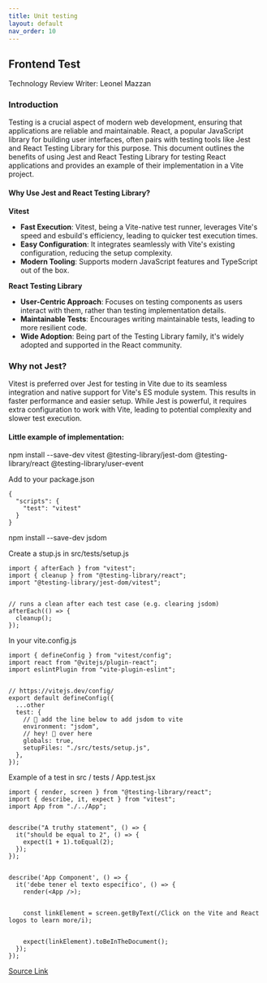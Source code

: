 ```yaml
---
title: Unit testing
layout: default
nav_order: 10
---
```


## Frontend Test

Technology Review
Writer: Leonel Mazzan

### Introduction

Testing is a crucial aspect of modern web development, ensuring that applications are reliable and maintainable. React, a popular JavaScript library for building user interfaces, often pairs with testing tools like Jest and React Testing Library for this purpose. This document outlines the benefits of using Jest and React Testing Library for testing React applications and provides an example of their implementation in a Vite project.

#### Why Use Jest and React Testing Library?

**Vitest**

- **Fast Execution**: Vitest, being a Vite-native test runner, leverages Vite's speed and esbuild's efficiency, leading to quicker test execution times.
- **Easy Configuration**: It integrates seamlessly with Vite's existing configuration, reducing the setup complexity.
- **Modern Tooling**: Supports modern JavaScript features and TypeScript out of the box.

**React Testing Library**

- **User-Centric Approach**: Focuses on testing components as users interact with them, rather than testing implementation details.
- **Maintainable Tests**: Encourages writing maintainable tests, leading to more resilient code.
- **Wide Adoption**: Being part of the Testing Library family, it's widely adopted and supported in the React community.

### Why not Jest?

Vitest is preferred over Jest for testing in Vite due to its seamless integration and native support for Vite's ES module system. This results in faster performance and easier setup. While Jest is powerful, it requires extra configuration to work with Vite, leading to potential complexity and slower test execution.

#### Little example of implementation:

npm install --save-dev vitest @testing-library/jest-dom @testing-library/react @testing-library/user-event

Add to your package.json

```
{
  "scripts": {
    "test": "vitest"
  }
}
```

npm install --save-dev jsdom

Create a stup.js in src/tests/setup.js

```
import { afterEach } from "vitest";
import { cleanup } from "@testing-library/react";
import "@testing-library/jest-dom/vitest";


// runs a clean after each test case (e.g. clearing jsdom)
afterEach(() => {
  cleanup();
});
```

In your vite.config.js

```
import { defineConfig } from "vitest/config";
import react from "@vitejs/plugin-react";
import eslintPlugin from "vite-plugin-eslint";


// https://vitejs.dev/config/
export default defineConfig({
  ...other
  test: {
    // 👋 add the line below to add jsdom to vite
    environment: "jsdom",
    // hey! 👋 over here
    globals: true,
    setupFiles: "./src/tests/setup.js",
  },
});
```

Example of a test in src / tests / App.test.jsx

```
import { render, screen } from "@testing-library/react";
import { describe, it, expect } from "vitest";
import App from "./../App";


describe("A truthy statement", () => {
  it("should be equal to 2", () => {
    expect(1 + 1).toEqual(2);
  });
});


describe('App Component', () => {
  it('debe tener el texto específico', () => {
    render(<App />);


    const linkElement = screen.getByText(/Click on the Vite and React logos to learn more/i);


    expect(linkElement).toBeInTheDocument();
  });
});
```

[Source Link](https://victorbruce82.medium.com/vitest-with-react-testing-library-in-react-created-with-vite-3552f0a9a19a)
